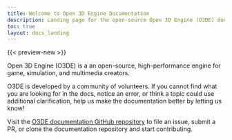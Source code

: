 ```yaml
---
title: Welcome to Open 3D Engine Documentation
description: Landing page for the open-source Open 3D Engine (O3DE) documentation.
toc: true
layout: docs_landing
---
```


{{< preview-new >}}

Open 3D Engine (O3DE) is a an open-source, high-performance engine for game, simulation, and multimedia creators.

O3DE is developed by a community of volunteers. If you cannot find what you are looking for in the docs, notice an error, or think a topic could use additional clarification, help us make the documentation better by letting us know!

Visit the [O3DE documentation GitHub repository](https://github.com/o3de/o3de.org) to file an issue, submit a PR, or clone the documentation repository and start contributing.
